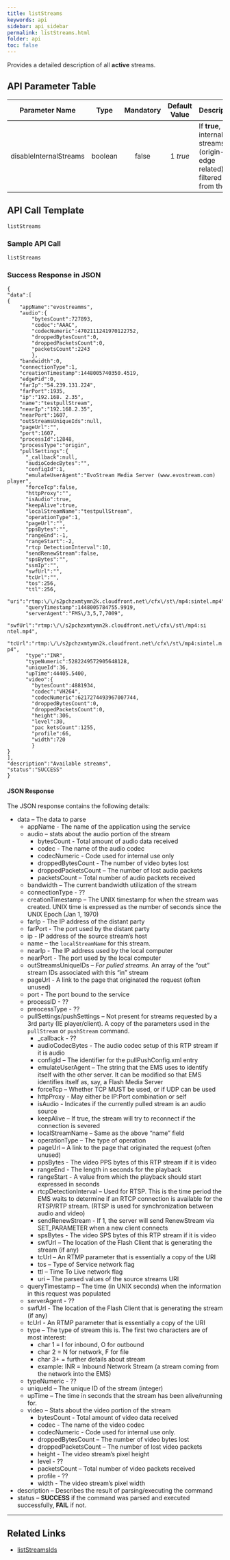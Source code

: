```yaml
---
title: listStreams
keywords: api
sidebar: api_sidebar
permalink: listStreams.html
folder: api
toc: false
---
```




Provides a detailed description of all **active** streams.



## API Parameter Table

|   **Parameter Name**   |  Type   | Mandatory | **Default Value** | Description                              |
| :--------------------: | :-----: | :-------: | :---------------: | ---------------------------------------- |
| disableInternalStreams | boolean |   false   |     1 *true*      | If **true**, internal streams (origin-edge related) are filtered out from the list |



## API Call Template

``` 
listStreams
```



### Sample API Call

``` 
listStreams
```



### Success Response in JSON

``` 
{
"data":[
{
    "appName":"evostreamms",
    "audio":{
        "bytesCount":727893,
        "codec":"AAAC",
        "codecNumeric":4702111241970122752,
        "droppedBytesCount":0,
        "droppedPacketsCount":0,
        "packetsCount":2243
        },
    "bandwidth":0,
    "connectionType":1,
    "creationTimestamp":1448005740350.4519,
    "edgePid":0,
    "farIp":"54.239.131.224",
    "farPort":1935,
    "ip":"192.168. 2.35",
    "name":"testpullStream",
    "nearIp":"192.168.2.35",
    "nearPort":1607,
    "outStreamsUniqueIds":null,
    "pageUrl":"",
    "port":1607,
    "processId":12848,
    "processType":"origin",
    "pullSettings":{
      "_callback":null,
      "audioCodecBytes":"",
      "configId":1,
      "emulateUserAgent":"EvoStream Media Server (www.evostream.com) player",
      "forceTcp":false,
      "httpProxy":"",
      "isAudio":true,
      "keepAlive":true,
      "localStreamName":"testpullStream",
      "operationType":1,
      "pageUrl":"",
      "ppsBytes":"",
      "rangeEnd":-1,
      "rangeStart":-2,
      "rtcp DetectionInterval":10,
      "sendRenewStream":false,
      "spsBytes":"",
      "ssmIp":"",
      "swfUrl":"",
      "tcUrl":"",
      "tos":256,
      "ttl":256,
      "uri":"rtmp:\/\/s2pchzxmtymn2k.cloudfront.net\/cfx\/st\/mp4:sintel.mp4"},
      "queryTimestamp":1448005784755.9919,
      "serverAgent":"FMS\/3,5,7,7009",
      "swfUrl":"rtmp:\/\/s2pchzxmtymn2k.cloudfront.net\/cfx\/st\/mp4:si ntel.mp4",
      "tcUrl":"rtmp:\/\/s2pchzxmtymn2k.cloudfront.net\/cfx\/st\/mp4:sintel.m p4",
      "type":"INR",
      "typeNumeric":5282249572905648128,
      "uniqueId":36,
      "upTime":44405.5400,
      "video":{
        "bytesCount":4881934,
        "codec":"VH264",
        "codecNumeric":6217274493967007744,
        "droppedBytesCount":0,
        "droppedPacketsCount":0,
        "height":306,
        "level":30,
        "pac ketsCount":1255,
        "profile":66,
        "width":720
        }
}
],
"description":"Available streams",
"status":"SUCCESS"
}
```



#### JSON Response

The JSON response contains the following details:

- data – The data to parse
  - appName -  The name of the application using the service
  - audio – stats about the audio portion of the stream
    - bytesCount - Total amount of audio data received
    - codec - The name of the audio codec 
    - codecNumeric - Code used for internal use only
    - droppedBytesCount - The number of video bytes lost
    - droppedPacketsCount – The number of lost audio packets
    - packetsCount – Total number of audio packets received
  - bandwidth – The current bandwidth utilization of the stream
  - connectionType - ??
  - creationTimestamp – The UNIX timestamp for when the stream was created. UNIX time is expressed as the number of seconds since the UNIX Epoch (Jan 1, 1970)
  - farIp - The IP address of the distant party
  - farPort - The port used by the distant party
  - ip - IP address of the source stream’s host
  - name – the `localStreamName` for this stream.
  - nearIp - The IP address used by the local computer
  - nearPort - The port used by the local computer
  - outStreamsUniqueIDs – *For pulled streams*. An array of the “out” stream IDs associated with this “in” stream
  - pageUrl - A link to the page that originated the request (often unused)
  - port - The port bound to the service
  - processID - ??
  - preocessType - ??
  - pullSettings/pushSettings – Not present for streams requested by a 3rd party (IE player/client). A copy of the parameters used in the `pullStream` or `pushStream` command.
    - _callback - ??
    - audioCodecBytes - The audio codec setup of this RTP stream if it is audio
    - configId – The identifier for the pullPushConfig.xml entry
    - emulateUserAgent – The string that the EMS uses to identify itself with the other server. It can be modified so that EMS identifies itself as, say, a Flash Media Server
    - forceTcp – Whether TCP MUST be used, or if UDP can be used
    - httpProxy - May either be IP:Port combination or self
    - isAudio - Indicates if the currently pulled stream is an audio source
    - keepAlive – If true, the stream will try to reconnect if the connection is severed
    - localStreamName – Same as the above “name” field
    - operationType – The type of operation
    - pageUrl – A link to the page that originated the request (often unused)
    - ppsBytes - The video PPS bytes of this RTP stream if it is video
    - rangeEnd - The length in seconds for the playback
    - rangeStart - A value from which the playback should start expressed in seconds
    - rtcpDetectionInterval – Used for RTSP. This is the time period the EMS waits to determine if an RTCP connection is available for the RTSP/RTP stream. (RTSP is used for synchronization between audio and video)
    - sendRenewStream - If 1, the server will send RenewStream via SET_PARAMETER when a new client connects
    - spsBytes - The video SPS bytes of this RTP stream if it is video
    - swfUrl – The location of the Flash Client that is generating the stream (if any)
    - tcUrl – An RTMP parameter that is essentially a copy of the URI
    - tos – Type of Service network flag
    - ttl – Time To Live network flag
    - uri – The parsed values of the source streams URI
  - queryTimestamp – The time (in UNIX seconds) when the information in this request was populated
  - serverAgent - ??
  - swfUrl - The location of the Flash Client that is generating the stream (if any)
  - tcUrl - An RTMP parameter that is essentially a copy of the URI
  - type – The type of stream this is. The first two characters are of most interest:
    - char 1 = I for inbound, O for outbound
    - char 2 = N for network, F for file
    - char 3+ = further details about stream
    - example: INR = Inbound Network Stream (a stream coming from the network into the EMS)
  - typeNumeric - ??
  - uniqueId – The unique ID of the stream (integer)
  - upTime – The time in seconds that the stream has been alive/running for.
  - video – Stats about the video portion of the stream
    - bytesCount - Total amount of video data received
    - codec - The name of the video codec 
    - codecNumeric - Code used for internal use only.
    - droppedBytesCount – The number of video bytes lost
    - droppedPacketsCount – The number of lost video packets
    - height - The video stream’s pixel height
    - level - ??
    - packetsCount – Total number of video packets received
    - profile - ??
    - width - The video stream’s pixel width
- description – Describes the result of parsing/executing the command
- status – **SUCCESS** if the command was parsed and executed successfully, **FAIL** if not.

------

## Related Links

- [listStreamsIds](listStreamsIds.html)
